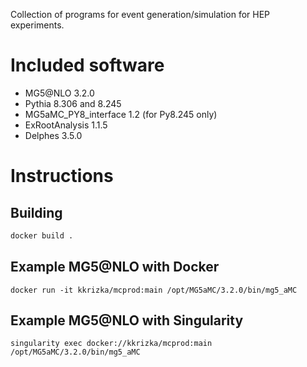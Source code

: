 Collection of programs for event generation/simulation for HEP experiments.

# Included software
- MG5@NLO 3.2.0
- Pythia 8.306 and 8.245
- MG5aMC_PY8_interface 1.2 (for Py8.245 only)
- ExRootAnalysis 1.1.5
- Delphes 3.5.0

# Instructions
## Building
```sh
docker build .
```

## Example MG5@NLO with Docker
```
docker run -it kkrizka/mcprod:main /opt/MG5aMC/3.2.0/bin/mg5_aMC
```

## Example MG5@NLO with Singularity
```
singularity exec docker://kkrizka/mcprod:main /opt/MG5aMC/3.2.0/bin/mg5_aMC
```

